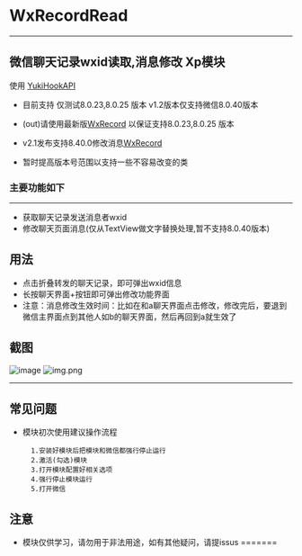 # WxRecordRead


---

## 微信聊天记录wxid读取,消息修改 Xp模块

使用 [YukiHookAPI](https://github.com/fankes/YukiHookAPI)

* 目前支持 仅测试8.0.23,8.0.25 版本 v1.2版本仅支持微信8.0.40版本
* (out)请使用最新版[WxRecord](https://github.com/pwh-pwh/wxrecordread/releases/tag/v1.1) 以保证支持8.0.23,8.0.25 版本
*  v2.1发布支持8.40.0修改消息[WxRecord](https://github.com/pwh-pwh/wxrecordread/releases/tag/v2.1)

* 暂时提高版本号范围以支持一些不容易改变的类

### 主要功能如下

---

* 获取聊天记录发送消息者wxid
* 修改聊天页面消息(仅从TextView做文字替换处理,暂不支持8.0.40版本)

## 用法

* 点击折叠转发的聊天记录，即可弹出wxid信息
* 长按聊天界面+按钮即可弹出修改功能界面
*  注意：消息修改生效时间：比如在和a聊天界面点击修改，修改完后，要退到微信主界面点到其他人如b的聊天界面，然后再回到a就生效了
## 截图

![image](https://pic.rmb.bdstatic.com/bjh/82ea7a148cf2c578346f0999929840bc.jpeg)
![img.png](https://x.imgs.ovh/x/2023/08/27/64ead51897b63.jpg)

---

## 常见问题


* 模块初次使用建议操作流程

        1.安装好模块后把模块和微信都强行停止运行
        2.激活(勾选)模块
        3.打开模块配置好相关选项
        4.强行停止模块运行
        5.打开微信

## 注意

* 模块仅供学习，请勿用于非法用途，如有其他疑问，请提issus
=======

